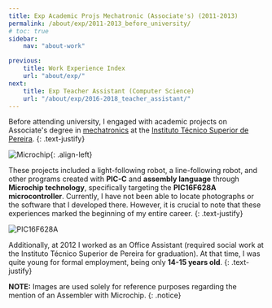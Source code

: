 ```yaml
---
title: Exp Academic Projs Mechatronic (Associate's) (2011-2013)
permalink: /about/exp/2011-2013_before_university/
# toc: true
sidebar:
    nav: "about-work"

previous:
    title: Work Experience Index
    url: "about/exp/"
next:
    title: Exp Teacher Assistant (Computer Science)
    url: "/about/exp/2016-2018_teacher_assistant/"
---
```


Before attending university, I engaged with academic projects on Associate's degree in [mechatronics](https://itspereira.edu.co/product/mecatronica/) at the [Instituto Técnico Superior de Pereira](https://itspereira.edu.co/). 
{: .text-justify}

![Microchip](https://320volt.com/en/wp-content/uploads/2010/05/microchip-pic-assembly-ornekleri-asm.png){: .align-left}

These projects included a light-following robot, a line-following robot, and other programs created with **PIC-C** and **assembly language** through **Microchip technology**, specifically targeting the **PIC16F628A microcontroller**. Currently, I have not been able to locate photographs or the software that I developed there. However, it is crucial to note that these experiences marked the beginning of my entire career.
{: .text-justify}

![PIC16F628A](https://www.microchip.com/content/dam/mchp/mrt-dam/ic-images/pdip/18-lead-f3x/PIC16F628A-F3X-Regular.jpg)

Additionally, at 2012 I worked as an Office Assistant (required social work at the Instituto Técnico Superior de Pereira for graduation). At that time, I was quite young for formal employment, being only **14-15 years old**.
{: .text-justify}

**NOTE:** Images are used solely for reference purposes regarding the mention of an Assembler with Microchip.
{: .notice}




